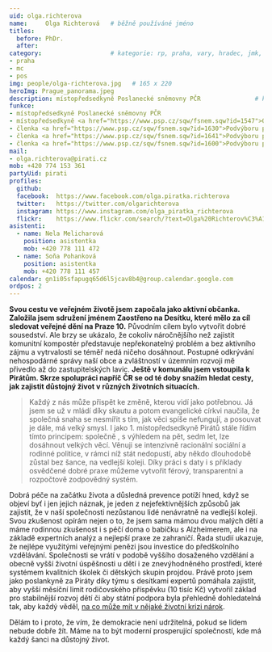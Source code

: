```yaml
---
uid: olga.richterova
name:     Olga Richterová  	# běžně používáné jméno
titles:
  before: PhDr. 
  after:
category:                 	# kategorie: rp, praha, vary, hradec, jmk, senat
- praha
- mc
- pos
img: people/olga-richterova.jpg   # 165 x 220
heroImg: Prague_panorama.jpeg
description: místopředsedkyně Poslanecké sněmovny PČR            	# kratký popis, max 160 znaků
funkce:
- místopředsedkyně Poslanecké sněmovny PČR
- místopředsedkyně <a href="https://www.psp.cz/sqw/fsnem.sqw?id=1547">Organizačního výboru PSP ČR</a>
- členka <a href="https://www.psp.cz/sqw/fsnem.sqw?id=1630">Podvýboru pro sociálně zdravotní pomezí PSP ČR</a>
- členka <a href="https://www.psp.cz/sqw/fsnem.sqw?id=1641">Podvýboru pro média a svobodu slova</a>
- členka <a href="https://www.psp.cz/sqw/fsnem.sqw?id=1600">Podvýboru pro ochranu spotřebitele</a>
mail:
- olga.richterova@pirati.cz
mob: +420 774 153 361
partyUid: pirati
profiles:
  github:                 
  facebook:  https://www.facebook.com/olga.piratka.richterova
  twitter: 	 https://twitter.com/olgarichterova
  instagram: https://www.instagram.com/olga_piratka_richterova
  flickr:    https://www.flickr.com/search/?text=Olga%20Richterov%C3%A1
asistenti:
  - name: Nela Melicharová
    position: asistentka
    mob: +420 778 111 472
  - name: Soňa Pohanková
    position: asistentka
    mob: +420 778 111 457
calendar: gn1i05sfapugq65d6l5jcav8b4@group.calendar.google.com
ordpos: 2
---
```


**Svou cestu ve veřejném životě jsem započala jako aktivní občanka. Založila jsem sdružení jménem Zaostřeno na Desítku, které mělo za cíl sledovat veřejné dění na Praze 10.** Původním cílem bylo vytvořit dobré sousedství. Ale brzy se ukázalo, že cokoliv náročnějšího než zajistit komunitní kompostér představuje nepřekonatelný problém a bez aktivního zájmu a vytrvalosti se téměř nedá ničeho dosáhnout. Postupné odkrývání nehospodárné správy naší obce a zvláštností v územním rozvoji mě přivedlo až do zastupitelských lavic. **Ještě v komunálu jsem vstoupila k Pirátům. Skrze spolupráci napříč ČR se od té doby snažím hledat cesty, jak zajistit důstojný život v různých životních situacích.**

>Každý z nás může přispět ke změně, kterou vidí jako potřebnou. Já jsem se už v mládí díky skautu a potom evangelické církvi naučila, že společná snaha se nesmířit s tím, jak věci spíše nefungují, a posouvat je dále, má velký smysl. I jako 1. místopředsedkyně Pirátů stále řídím tímto principem: společně , s výhledem na pět, sedm let, lze dosáhnout velkých věcí. Věnuji se intenzivně racionální sociální a rodinné politice, v rámci níž stát nedopustí, aby někdo dlouhodobě zůstal bez šance, na vedlejší koleji. Díky práci s daty i s příklady osvědčené dobré praxe můžeme vytvořit férový, transparentní a rozpočtově zodpovědný systém.

Dobrá péče na začátku života a důsledná prevence potíží hned, když se objeví byť i jen jejich náznak, je jeden z nejefektivnějších způsobů jak zajistit, že v naší společnosti nezůstanou lidé nenávratně na vedlejší koleji. Svou zkušenost opírám nejen o to, že jsem sama mámou dvou malých dětí a máme rodinnou zkušenost i s péčí doma o babičku s Alzheimerem, ale i na základě expertních analýz a nejlepší praxe ze zahraničí. Řada studií ukazuje, že nejlépe využitými veřejnými penězi jsou investice do předškolního vzdělávání. Společnosti se vrátí v podobě vyššího dosaženého vzdělání a obecně vyšší životní úspěšnosti u dětí i ze znevýhodněného prostředí, které systémem kvalitních školek či dětských skupin projdou. Právě proto jsem jako poslankyně za Piráty díky týmu s desítkami expertů pomáhala zajistit, aby vyšší měsíční limit rodičovského příspěvku (10 tisíc Kč) vytvořil základ pro stabilnější rozvoj dětí či aby státní podpora byla přehledně dohledatelná tak, aby každý věděl, [na co může mít v nějaké životní krizi nárok](http://socialnisystem.cz).

Dělám to i proto, že vím, že demokracie není udržitelná, pokud se lidem nebude dobře žít. Máme na to být moderní prosperující společností, kde má každý šanci na důstojný život.










